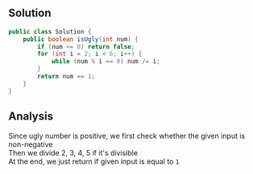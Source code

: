 ## Solution 
```java
public class Solution {
    public boolean isUgly(int num) {
        if (num <= 0) return false;
        for (int i = 2; i < 6; i++) {
            while (num % i == 0) num /= i;
        }
        return num == 1;
    }
}
```

## Analysis 
Since ugly number is positive, we first check whether the given input is non-negative  
Then we divide 2, 3, 4, 5 if it's divisible  
At the end, we just return if given input is equal to `1`  